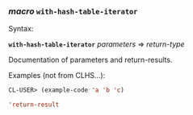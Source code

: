 ### <em>macro</em> <strong>`with-hash-table-iterator`</strong>

Syntax:

<strong>`with-hash-table-iterator`</strong> <em>parameters</em> => <em>return-type</em>

Documentation of parameters and return-results.

Examples (not from CLHS...):

```lisp
CL-USER> (example-code 'a 'b 'c)

'return-result
```
